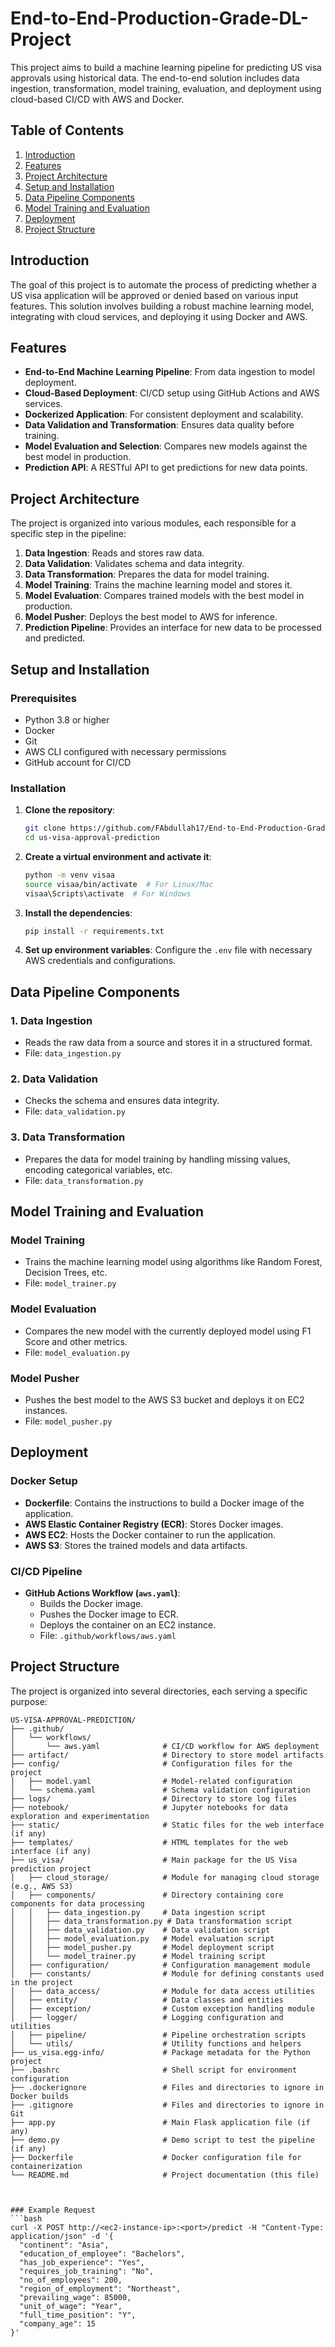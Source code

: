 # End-to-End-Production-Grade-DL-Project
This project aims to build a machine learning pipeline for predicting US visa approvals using historical data. The end-to-end solution includes data ingestion, transformation, model training, evaluation, and deployment using cloud-based CI/CD with AWS and Docker.



## Table of Contents

1. [Introduction](#introduction)
2. [Features](#features)
3. [Project Architecture](#project-architecture)
4. [Setup and Installation](#setup-and-installation)
5. [Data Pipeline Components](#data-pipeline-components)
6. [Model Training and Evaluation](#model-training-and-evaluation)
7. [Deployment](#deployment)
8. [Project Structure](#project-structure)

## Introduction

The goal of this project is to automate the process of predicting whether a US visa application will be approved or denied based on various input features. This solution involves building a robust machine learning model, integrating with cloud services, and deploying it using Docker and AWS.



## Features

- **End-to-End Machine Learning Pipeline**: From data ingestion to model deployment.
- **Cloud-Based Deployment**: CI/CD setup using GitHub Actions and AWS services.
- **Dockerized Application**: For consistent deployment and scalability.
- **Data Validation and Transformation**: Ensures data quality before training.
- **Model Evaluation and Selection**: Compares new models against the best model in production.
- **Prediction API**: A RESTful API to get predictions for new data points.

## Project Architecture

The project is organized into various modules, each responsible for a specific step in the pipeline:

1. **Data Ingestion**: Reads and stores raw data.
2. **Data Validation**: Validates schema and data integrity.
3. **Data Transformation**: Prepares the data for model training.
4. **Model Training**: Trains the machine learning model and stores it.
5. **Model Evaluation**: Compares trained models with the best model in production.
6. **Model Pusher**: Deploys the best model to AWS for inference.
7. **Prediction Pipeline**: Provides an interface for new data to be processed and predicted.

## Setup and Installation

### Prerequisites

- Python 3.8 or higher
- Docker
- Git
- AWS CLI configured with necessary permissions
- GitHub account for CI/CD

### Installation

1. **Clone the repository**:
    ```bash
    git clone https://github.com/FAbdullah17/End-to-End-Production-Grade-DL-Projectgit
    cd us-visa-approval-prediction
    ```

2. **Create a virtual environment and activate it**:
    ```bash
    python -m venv visaa
    source visaa/bin/activate  # For Linux/Mac
    visaa\Scripts\activate  # For Windows
    ```

3. **Install the dependencies**:
    ```bash
    pip install -r requirements.txt
    ```

4. **Set up environment variables**:
    Configure the `.env` file with necessary AWS credentials and configurations.

## Data Pipeline Components

### 1. Data Ingestion
- Reads the raw data from a source and stores it in a structured format.
- File: `data_ingestion.py`

### 2. Data Validation
- Checks the schema and ensures data integrity.
- File: `data_validation.py`

### 3. Data Transformation
- Prepares the data for model training by handling missing values, encoding categorical variables, etc.
- File: `data_transformation.py`

## Model Training and Evaluation

### Model Training
- Trains the machine learning model using algorithms like Random Forest, Decision Trees, etc.
- File: `model_trainer.py`

### Model Evaluation
- Compares the new model with the currently deployed model using F1 Score and other metrics.
- File: `model_evaluation.py`

### Model Pusher
- Pushes the best model to the AWS S3 bucket and deploys it on EC2 instances.
- File: `model_pusher.py`

## Deployment

### Docker Setup

- **Dockerfile**: Contains the instructions to build a Docker image of the application.
- **AWS Elastic Container Registry (ECR)**: Stores Docker images.
- **AWS EC2**: Hosts the Docker container to run the application.
- **AWS S3**: Stores the trained models and data artifacts.

### CI/CD Pipeline

- **GitHub Actions Workflow (`aws.yaml`)**:
  - Builds the Docker image.
  - Pushes the Docker image to ECR.
  - Deploys the container on an EC2 instance.
  - File: `.github/workflows/aws.yaml`

## Project Structure

The project is organized into several directories, each serving a specific purpose:

```plaintext
US-VISA-APPROVAL-PREDICTION/
├── .github/
│   └── workflows/
│       └── aws.yaml              # CI/CD workflow for AWS deployment
├── artifact/                     # Directory to store model artifacts
├── config/                       # Configuration files for the project
│   ├── model.yaml                # Model-related configuration
│   └── schema.yaml               # Schema validation configuration
├── logs/                         # Directory to store log files
├── notebook/                     # Jupyter notebooks for data exploration and experimentation
├── static/                       # Static files for the web interface (if any)
├── templates/                    # HTML templates for the web interface (if any)
├── us_visa/                      # Main package for the US Visa prediction project
│   ├── cloud_storage/            # Module for managing cloud storage (e.g., AWS S3)
│   ├── components/               # Directory containing core components for data processing
│   │   ├── data_ingestion.py     # Data ingestion script
│   │   ├── data_transformation.py # Data transformation script
│   │   ├── data_validation.py    # Data validation script
│   │   ├── model_evaluation.py   # Model evaluation script
│   │   ├── model_pusher.py       # Model deployment script
│   │   └── model_trainer.py      # Model training script
│   ├── configuration/            # Configuration management module
│   ├── constants/                # Module for defining constants used in the project
│   ├── data_access/              # Module for data access utilities
│   ├── entity/                   # Data classes and entities
│   ├── exception/                # Custom exception handling module
│   ├── logger/                   # Logging configuration and utilities
│   ├── pipeline/                 # Pipeline orchestration scripts
│   └── utils/                    # Utility functions and helpers
├── us_visa.egg-info/             # Package metadata for the Python project
├── .bashrc                       # Shell script for environment configuration
├── .dockerignore                 # Files and directories to ignore in Docker builds
├── .gitignore                    # Files and directories to ignore in Git
├── app.py                        # Main Flask application file (if any)
├── demo.py                       # Demo script to test the pipeline (if any)
├── Dockerfile                    # Docker configuration file for containerization
└── README.md                     # Project documentation (this file)



### Example Request
```bash
curl -X POST http://<ec2-instance-ip>:<port>/predict -H "Content-Type: application/json" -d '{
  "continent": "Asia",
  "education_of_employee": "Bachelors",
  "has_job_experience": "Yes",
  "requires_job_training": "No",
  "no_of_employees": 200,
  "region_of_employment": "Northeast",
  "prevailing_wage": 85000,
  "unit_of_wage": "Year",
  "full_time_position": "Y",
  "company_age": 15
}'


